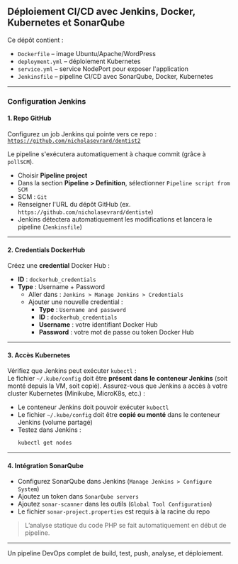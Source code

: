 ## Déploiement CI/CD avec Jenkins, Docker, Kubernetes et SonarQube

Ce dépôt contient :

- `Dockerfile` – image Ubuntu/Apache/WordPress
- `deployment.yml` – déploiement Kubernetes
- `service.yml` – service NodePort pour exposer l'application
- `Jenkinsfile` – pipeline CI/CD avec SonarQube, Docker, Kubernetes

---

### Configuration Jenkins

#### 1. Repo GitHub

Configurez un job Jenkins qui pointe vers ce repo :  
 [`https://github.com/nicholasevrard/dentist2`](https://github.com/nicholasevrard/dentist2)

Le pipeline s'exécutera automatiquement à chaque commit (grâce à `pollSCM`).
   - Choisir **Pipeline project**
   - Dans la section **Pipeline > Definition**, sélectionner `Pipeline script from SCM`
   - SCM : `Git`
   - Renseigner l'URL du dépôt GitHub (ex. `https://github.com/nicholasevrard/dentiste`)
   - Jenkins détectera automatiquement les modifications et lancera le pipeline (`Jenkinsfile`)
---

#### 2. Credentials DockerHub

Créez une **credential** Docker Hub :

- **ID** : `dockerhub_credentials`
- **Type** : Username + Password
   - Aller dans : `Jenkins > Manage Jenkins > Credentials`
   - Ajouter une nouvelle credential :
     - **Type** : `Username and password`
     - **ID** : `dockerhub_credentials`
     - **Username** : votre identifiant Docker Hub
     - **Password** : votre mot de passe ou token Docker Hub
---

#### 3. Accès Kubernetes

Vérifiez que Jenkins peut exécuter `kubectl` :  
Le fichier `~/.kube/config` doit être **présent dans le conteneur Jenkins** (soit monté depuis la VM, soit copié).
Assurez-vous que Jenkins a accès à votre cluster Kubernetes (Minikube, MicroK8s, etc.) :

- Le conteneur Jenkins doit pouvoir exécuter `kubectl`
- Le fichier `~/.kube/config` doit être **copié ou monté** dans le conteneur Jenkins (volume partagé)
- Testez dans Jenkins :  
  ```bash
  kubectl get nodes
---

#### 4. Intégration SonarQube

- Configurez SonarQube dans Jenkins (`Manage Jenkins > Configure System`)
- Ajoutez un token dans `SonarQube servers`
- Ajoutez `sonar-scanner` dans les outils (`Global Tool Configuration`)
- Le fichier `sonar-project.properties` est requis à la racine du repo

> L’analyse statique du code PHP se fait automatiquement en début de pipeline.

---

Un pipeline DevOps complet de build, test, push, analyse, et déploiement.
